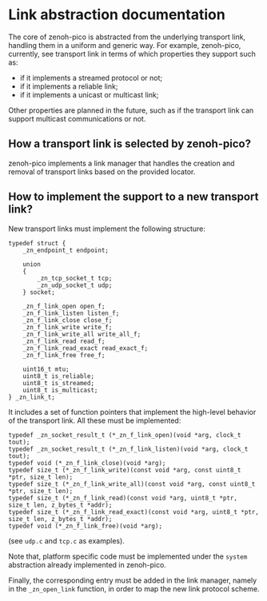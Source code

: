 # Link abstraction documentation
The core of zenoh-pico is abstracted from the underlying transport link,
handling them in a uniform and generic way.
For example, zenoh-pico, currently, see transport link in terms of which
properties they support such as:
 - if it implements a streamed protocol or not;
 - if it implements a reliable link;
 - if it implements a unicast or multicast link;

Other properties are planned in the future, such as if the transport link can
support multicast communications or not.

## How a transport link is selected by zenoh-pico?
zenoh-pico implements a link manager that handles the creation and removal
of transport links based on the provided locator.

## How to implement the support to a new transport link?
New transport links must implement the following structure:
```
typedef struct {
    _zn_endpoint_t endpoint;

    union
    {
        _zn_tcp_socket_t tcp;
        _zn_udp_socket_t udp;
    } socket;

    _zn_f_link_open open_f;
    _zn_f_link_listen listen_f;
    _zn_f_link_close close_f;
    _zn_f_link_write write_f;
    _zn_f_link_write_all write_all_f;
    _zn_f_link_read read_f;
    _zn_f_link_read_exact read_exact_f;
    _zn_f_link_free free_f;

    uint16_t mtu;
    uint8_t is_reliable;
    uint8_t is_streamed;
    uint8_t is_multicast;
} _zn_link_t;
```

It includes a set of function pointers that implement the high-level behavior
of the transport link. All these must be implemented:
```
typedef _zn_socket_result_t (*_zn_f_link_open)(void *arg, clock_t tout);
typedef _zn_socket_result_t (*_zn_f_link_listen)(void *arg, clock_t tout);
typedef void (*_zn_f_link_close)(void *arg);
typedef size_t (*_zn_f_link_write)(const void *arg, const uint8_t *ptr, size_t len);
typedef size_t (*_zn_f_link_write_all)(const void *arg, const uint8_t *ptr, size_t len);
typedef size_t (*_zn_f_link_read)(const void *arg, uint8_t *ptr, size_t len, z_bytes_t *addr);
typedef size_t (*_zn_f_link_read_exact)(const void *arg, uint8_t *ptr, size_t len, z_bytes_t *addr);
typedef void (*_zn_f_link_free)(void *arg);
```

(see ```udp.c``` and ```tcp.c``` as examples).

Note that, platform specific code must be implemented under the ```system```
abstraction already implemented in zenoh-pico.

Finally, the corresponding entry must be added in the link manager, namely
in the ```_zn_open_link``` function, in order to map the new link protocol
scheme.
